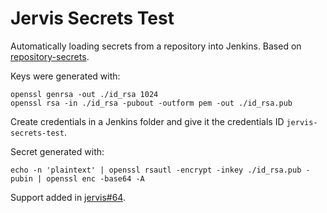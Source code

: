 # Jervis Secrets Test

Automatically loading secrets from a repository into Jenkins.  Based on
[repository-secrets][rs].

Keys were generated with:

    openssl genrsa -out ./id_rsa 1024
    openssl rsa -in ./id_rsa -pubout -outform pem -out ./id_rsa.pub

Create credentials in a Jenkins folder and give it the credentials ID
`jervis-secrets-test`.

Secret generated with:

    echo -n 'plaintext' | openssl rsautl -encrypt -inkey ./id_rsa.pub -pubin | openssl enc -base64 -A

Support added in [jervis#64][jervis#64].

[jervis#64]: https://github.com/samrocketman/jervis/issues/64
[rs]: https://github.com/samrocketman/repository-secrets/blob/master/docs/proof_of_concept.md
